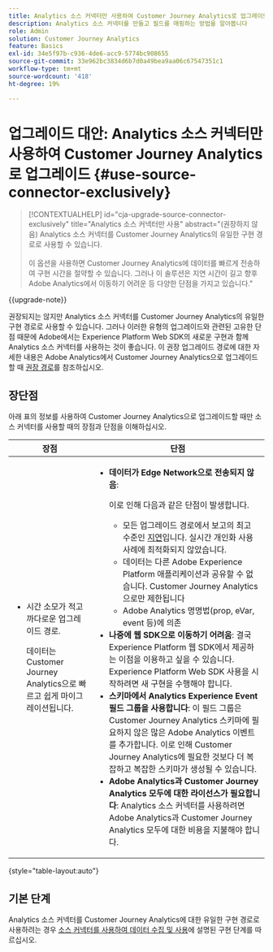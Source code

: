 ```yaml
---
title: Analytics 소스 커넥터만 사용하여 Customer Journey Analytics로 업그레이드
description: Analytics 소스 커넥터를 만들고 필드를 매핑하는 방법을 알아봅니다
role: Admin
solution: Customer Journey Analytics
feature: Basics
exl-id: 34e5f97b-c936-4de6-acc9-5774bc908655
source-git-commit: 33e962bc3834d6b7d0a49bea9aa06c67547351c1
workflow-type: tm+mt
source-wordcount: '418'
ht-degree: 19%

---
```


# 업그레이드 대안: Analytics 소스 커넥터만 사용하여 Customer Journey Analytics로 업그레이드 {#use-source-connector-exclusively}

<!-- markdownlint-disable MD034 -->

>[!CONTEXTUALHELP]
>id="cja-upgrade-source-connector-exclusively"
>title="Analytics 소스 커넥터만 사용"
>abstract="(권장하지 않음) Analytics 소스 커넥터를 Customer Journey Analytics의 유일한 구현 경로로 사용할 수 있습니다. <br><br>이 옵션을 사용하면 Customer Journey Analytics에 데이터를 빠르게 전송하여 구현 시간을 절약할 수 있습니다. 그러나 이 솔루션은 지연 시간이 길고 향후 Adobe Analytics에서 이동하기 어려운 등 다양한 단점을 가지고 있습니다."

<!-- markdownlint-enable MD034 -->

{{upgrade-note}}

권장되지는 않지만 Analytics 소스 커넥터를 Customer Journey Analytics의 유일한 구현 경로로 사용할 수 있습니다. 그러나 이러한 유형의 업그레이드와 관련된 고유한 단점 때문에 Adobe에서는 Experience Platform Web SDK의 새로운 구현과 함께 Analytics 소스 커넥터를 사용하는 것이 좋습니다. 이 권장 업그레이드 경로에 대한 자세한 내용은 Adobe Analytics에서 Customer Journey Analytics으로 업그레이드할 때 [권장 경로](/help/getting-started/cja-upgrade/cja-upgrade-recommendations.md)를 참조하십시오.

## 장단점

아래 표의 정보를 사용하여 Customer Journey Analytics으로 업그레이드할 때만 소스 커넥터를 사용할 때의 장점과 단점을 이해하십시오.

| 장점 | 단점 |
|----------|---------|
| <ul><li>시간 소모가 적고 까다로운 업그레이드 경로. <p>데이터는 Customer Journey Analytics으로 빠르고 쉽게 마이그레이션됩니다.</p></li></ul> | <ul><li>**데이터가 Edge Network으로 전송되지 않음**: <p>이로 인해 다음과 같은 단점이 발생합니다.</p><ul><li>모든 업그레이드 경로에서 보고의 최고 수준인 [지연](/help/technotes/guardrails.md#latencies)입니다. 실시간 개인화 사용 사례에 최적화되지 않았습니다.</li><li>데이터는 다른 Adobe Experience Platform 애플리케이션과 공유할 수 없습니다. Customer Journey Analytics으로만 제한됩니다</li><li>Adobe Analytics 명명법(prop, eVar, event 등)에 의존</li></ul><li>**나중에 웹 SDK으로 이동하기 어려움**: 결국 Experience Platform 웹 SDK에서 제공하는 이점을 이용하고 싶을 수 있습니다. Experience Platform Web SDK 사용을 시작하려면 새 구현을 수행해야 합니다.</li><li>**스키마에서 Analytics Experience Event 필드 그룹을 사용합니다**: 이 필드 그룹은 Customer Journey Analytics 스키마에 필요하지 않은 많은 Adobe Analytics 이벤트를 추가합니다.  이로 인해 Customer Journey Analytics에 필요한 것보다 더 복잡하고 복잡한 스키마가 생성될 수 있습니다.</li><li>**Adobe Analytics과 Customer Journey Analytics 모두에 대한 라이선스가 필요합니다**: Analytics 소스 커넥터를 사용하려면 Adobe Analytics과 Customer Journey Analytics 모두에 대한 비용을 지불해야 합니다.</li></ul> |

{style="table-layout:auto"}

## 기본 단계

Analytics 소스 커넥터를 Customer Journey Analytics에 대한 유일한 구현 경로로 사용하려는 경우 [소스 커넥터를 사용하여 데이터 수집 및 사용](/help/data-ingestion/sources.md)에 설명된 구현 단계를 따르십시오.

